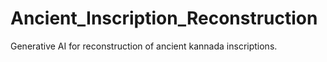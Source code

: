 # Ancient_Inscription_Reconstruction
Generative AI for reconstruction of ancient kannada inscriptions. 
